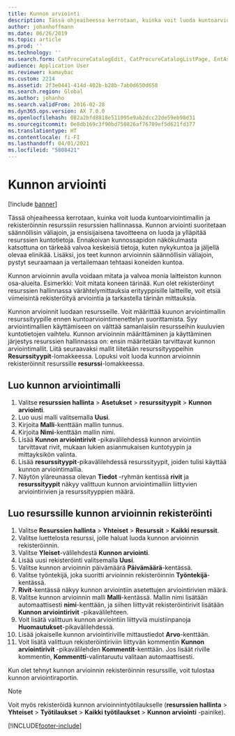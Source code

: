 ```yaml
---
title: Kunnon arviointi
description: Tässä ohjeaiheessa kerrotaan, kuinka voit luoda kuntoarviointimallin ja rekisteröinnin resurssiin resurssien hallinnassa.
author: johanhoffmann
ms.date: 06/26/2019
ms.topic: article
ms.prod: ''
ms.technology: ''
ms.search.form: CatProcureCatalogEdit, CatProcureCatalogListPage, EntAssetObjectCondition, EntAssetConditionTemplate
audience: Application User
ms.reviewer: kamaybac
ms.custom: 2214
ms.assetid: 2f3e0441-414d-402b-b28b-7ab0d650d658
ms.search.region: Global
ms.author: johanho
ms.search.validFrom: 2016-02-28
ms.dyn365.ops.version: AX 7.0.0
ms.openlocfilehash: 082a2bfd8818e511095e9ab2dcc22de59eb98d31
ms.sourcegitcommit: 0e8db169c3f90bd750826af76709ef5d621fd377
ms.translationtype: HT
ms.contentlocale: fi-FI
ms.lasthandoff: 04/01/2021
ms.locfileid: "5808421"
---
```

# <a name="condition-assessment"></a>Kunnon arviointi

[!include [banner](../../includes/banner.md)]

 

Tässä ohjeaiheessa kerrotaan, kuinka voit luoda kuntoarviointimallin ja rekisteröinnin resurssiin resurssien hallinnassa. Kunnon arviointi suoritetaan säännöllisin väliajoin, ja ensisijaisena tavoitteena on luoda ja ylläpitää resurssien kuntotietoja. Ennakoivan kunnossapidon näkökulmasta katsottuna on tärkeää valvoa keskeisiä tietoja, kuten nykykuntoa ja jäljellä olevaa elinikää. Lisäksi, jos teet kunnon arvioinnin säännöllisin väliajoin, pystyt seuraamaan ja vertailemaan tehtaasi koneiden kuntoa.

Kunnon arvioinnin avulla voidaan mitata ja valvoa monia laitteiston kunnon osa-alueita. Esimerkki: Voit mitata koneen tärinää. Kun olet rekisteröinyt resurssien hallinnassa värähtelymittauksia erityyppisille laitteille, voit etsiä viimeisintä rekisteröityä arviointia ja tarkastella tärinän mittauksia.

Kunnon arvioinnit luodaan resursseille. Voit määrittää kuunon arviointimallin resurssityypille ennen kuntoarviointimenettelyn suorittamista. Syy arviointimallien käyttämiseen on välttää samanlaisiin resursseihin kuuluvien kuntotietojen vaihtelu. Kunnon arvioinnin määrittäminen ja käyttäminen järjestys resurssien hallinnassa on: ensin määritetään tarvittavat kunnon arviointimallit. Liitä seuraavaksi mallit liitetään resurssityyppeihin **Resurssityypit**-lomakkeessa. Lopuksi voit luoda kunnon arvioinnin rekisteröinnit resurssille **resurssi**-lomakkeessa.

## <a name="create-a-condition-assessment-template"></a>Luo kunnon arviointimalli

1. Valitse **resurssien hallinta** > **Asetukset** > **resurssityypit** > **Kunnon arviointi**.
2. Luo uusi malli valitsemalla **Uusi**.
3. Kirjoita **Malli**-kenttään mallin tunnus.
4. Kirjoita **Nimi**-kenttään mallin nimi.
5. Lisää **Kunnon arviointirivit** -pikavälilehdessä kunnon arviointiin tarvittavat rivit, mukaan lukien asianmukaisen kuntotyypin ja mittayksikön valinta.
6. Lisää **resurssityypit**-pikavälilehdessä resurssityypit, joiden tulisi käyttää kunnon arviointimallia.
7. Näytön yläreunassa olevan **Tiedot** -ryhmän kentissä **rivit** ja **resurssityypit** näkyy valittuun kunnon arviointimalliin liittyvien arviointirivien ja resurssityyppien määrä.


## <a name="create-condition-assessment-registration-on-an-asset"></a>Luo resurssille kunnon arvioinnin rekisteröinti

1. Valitse **Resurssien hallinta**  >  **Yhteiset**  >  **Resurssit**  >  **Kaikki resurssit**.
2. Valitse luettelosta resurssi, jolle haluat luoda kunnon arvioinnin rekisteröinnin.
3. Valitse **Yleiset**-välilehdestä **Kunnon arviointi**.
4. Lisää uusi rekisteröinti valitsemalla **Uusi**.
5. Valitse kunnon arvioinnin päivämäärä **Päivämäärä**-kentässä.
6. Valitse työntekijä, joka suoritti arvioinnin rekisteröinnin **Työntekijä**-kentässä.
7. **Rivit**-kentässä näkyy kunnon arviointiin asetettujen arviointirivien määrä.
8. Valitse kunnon arvioinnin malli **Malli**-kentässä. Mallin nimi lisätään automaattisesti **nimi**-kenttään, ja siihen liittyvät rekisteröintirivit lisätään **Kunnon arviointirivit** -pikavälilehteen.
9. Voit lisätä valittuun kunnon arviointiin liittyviä muistiinpanoja **Huomautukset**-pikavälilehdessä.
10. Lisää jokaiselle kunnon arviointiriville mittaustiedot **Arvo**-kenttään.
11. Voit lisätä valittuun rekisteröintiriviin liittyvän kommentin **Kunnon arviointirivit** -pikavälilehden **Kommentit**-kenttään. Jos lisäät riville kommentin, **Kommentti**-valintaruutu valitaan automaattisesti.

Kun olet tehnyt kunnon arvioinnin rekisteröinnin resurssille, voit tulostaa kunnon arviointiraportin.

>[!NOTE]
>Voit myös rekisteröidä kunnon arvioinnintyötilaukselle (**resurssien hallinta** > **Yhteiset** > **Työtilaukset** > **Kaikki työtilaukset** > **Kunnon arviointi** -painike).


[!INCLUDE[footer-include](../../../includes/footer-banner.md)]